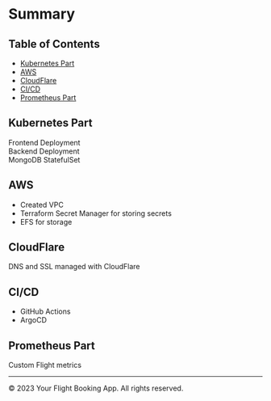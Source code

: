 # Summary

## Table of Contents
- [Kubernetes Part](#kubernetes-part)
- [AWS](#aws)
- [CloudFlare](#cloudflare)
- [CI/CD](#ci-cd)
- [Prometheus Part](#prometheus-part)

## Kubernetes Part
Frontend Deployment  
Backend Deployment  
MongoDB StatefulSet

## AWS
- Created VPC
- Terraform Secret Manager for storing secrets
- EFS for storage

## CloudFlare
DNS and SSL managed with CloudFlare

## CI/CD
- GitHub Actions
- ArgoCD

## Prometheus Part
Custom Flight metrics

---

&copy; 2023 Your Flight Booking App. All rights reserved.
